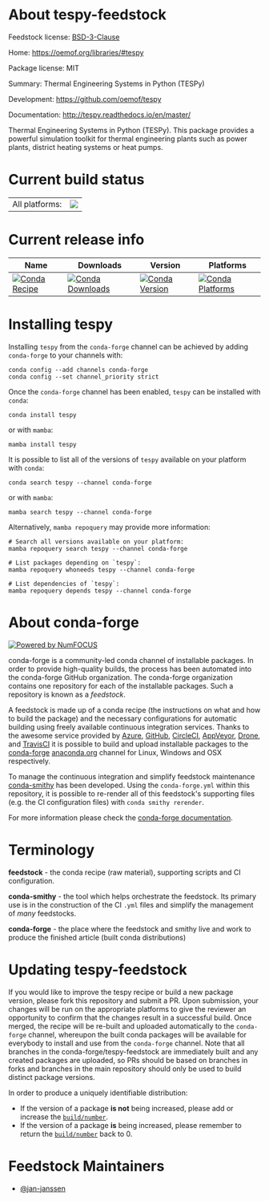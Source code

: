 About tespy-feedstock
=====================

Feedstock license: [BSD-3-Clause](https://github.com/conda-forge/tespy-feedstock/blob/main/LICENSE.txt)

Home: https://oemof.org/libraries/#tespy

Package license: MIT

Summary: Thermal Engineering Systems in Python (TESPy)

Development: https://github.com/oemof/tespy

Documentation: http://tespy.readthedocs.io/en/master/

Thermal Engineering Systems in Python (TESPy). This package
provides a powerful simulation toolkit for thermal engineering plants
such as power plants, district heating systems or heat pumps.


Current build status
====================


<table><tr><td>All platforms:</td>
    <td>
      <a href="https://dev.azure.com/conda-forge/feedstock-builds/_build/latest?definitionId=11363&branchName=main">
        <img src="https://dev.azure.com/conda-forge/feedstock-builds/_apis/build/status/tespy-feedstock?branchName=main">
      </a>
    </td>
  </tr>
</table>

Current release info
====================

| Name | Downloads | Version | Platforms |
| --- | --- | --- | --- |
| [![Conda Recipe](https://img.shields.io/badge/recipe-tespy-green.svg)](https://anaconda.org/conda-forge/tespy) | [![Conda Downloads](https://img.shields.io/conda/dn/conda-forge/tespy.svg)](https://anaconda.org/conda-forge/tespy) | [![Conda Version](https://img.shields.io/conda/vn/conda-forge/tespy.svg)](https://anaconda.org/conda-forge/tespy) | [![Conda Platforms](https://img.shields.io/conda/pn/conda-forge/tespy.svg)](https://anaconda.org/conda-forge/tespy) |

Installing tespy
================

Installing `tespy` from the `conda-forge` channel can be achieved by adding `conda-forge` to your channels with:

```
conda config --add channels conda-forge
conda config --set channel_priority strict
```

Once the `conda-forge` channel has been enabled, `tespy` can be installed with `conda`:

```
conda install tespy
```

or with `mamba`:

```
mamba install tespy
```

It is possible to list all of the versions of `tespy` available on your platform with `conda`:

```
conda search tespy --channel conda-forge
```

or with `mamba`:

```
mamba search tespy --channel conda-forge
```

Alternatively, `mamba repoquery` may provide more information:

```
# Search all versions available on your platform:
mamba repoquery search tespy --channel conda-forge

# List packages depending on `tespy`:
mamba repoquery whoneeds tespy --channel conda-forge

# List dependencies of `tespy`:
mamba repoquery depends tespy --channel conda-forge
```


About conda-forge
=================

[![Powered by
NumFOCUS](https://img.shields.io/badge/powered%20by-NumFOCUS-orange.svg?style=flat&colorA=E1523D&colorB=007D8A)](https://numfocus.org)

conda-forge is a community-led conda channel of installable packages.
In order to provide high-quality builds, the process has been automated into the
conda-forge GitHub organization. The conda-forge organization contains one repository
for each of the installable packages. Such a repository is known as a *feedstock*.

A feedstock is made up of a conda recipe (the instructions on what and how to build
the package) and the necessary configurations for automatic building using freely
available continuous integration services. Thanks to the awesome service provided by
[Azure](https://azure.microsoft.com/en-us/services/devops/), [GitHub](https://github.com/),
[CircleCI](https://circleci.com/), [AppVeyor](https://www.appveyor.com/),
[Drone](https://cloud.drone.io/welcome), and [TravisCI](https://travis-ci.com/)
it is possible to build and upload installable packages to the
[conda-forge](https://anaconda.org/conda-forge) [anaconda.org](https://anaconda.org/)
channel for Linux, Windows and OSX respectively.

To manage the continuous integration and simplify feedstock maintenance
[conda-smithy](https://github.com/conda-forge/conda-smithy) has been developed.
Using the ``conda-forge.yml`` within this repository, it is possible to re-render all of
this feedstock's supporting files (e.g. the CI configuration files) with ``conda smithy rerender``.

For more information please check the [conda-forge documentation](https://conda-forge.org/docs/).

Terminology
===========

**feedstock** - the conda recipe (raw material), supporting scripts and CI configuration.

**conda-smithy** - the tool which helps orchestrate the feedstock.
                   Its primary use is in the construction of the CI ``.yml`` files
                   and simplify the management of *many* feedstocks.

**conda-forge** - the place where the feedstock and smithy live and work to
                  produce the finished article (built conda distributions)


Updating tespy-feedstock
========================

If you would like to improve the tespy recipe or build a new
package version, please fork this repository and submit a PR. Upon submission,
your changes will be run on the appropriate platforms to give the reviewer an
opportunity to confirm that the changes result in a successful build. Once
merged, the recipe will be re-built and uploaded automatically to the
`conda-forge` channel, whereupon the built conda packages will be available for
everybody to install and use from the `conda-forge` channel.
Note that all branches in the conda-forge/tespy-feedstock are
immediately built and any created packages are uploaded, so PRs should be based
on branches in forks and branches in the main repository should only be used to
build distinct package versions.

In order to produce a uniquely identifiable distribution:
 * If the version of a package **is not** being increased, please add or increase
   the [``build/number``](https://docs.conda.io/projects/conda-build/en/latest/resources/define-metadata.html#build-number-and-string).
 * If the version of a package **is** being increased, please remember to return
   the [``build/number``](https://docs.conda.io/projects/conda-build/en/latest/resources/define-metadata.html#build-number-and-string)
   back to 0.

Feedstock Maintainers
=====================

* [@jan-janssen](https://github.com/jan-janssen/)


